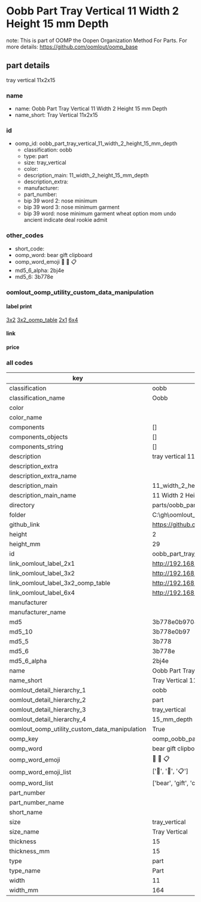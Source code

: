 # Oobb Part Tray Vertical 11 Width 2 Height 15 mm Depth  

note: This is part of OOMP the Oopen Organization Method For Parts. For more details: https://github.com/oomlout/oomp_base

##  part details
  



tray vertical 11x2x15



### name
* name: Oobb Part Tray Vertical 11 Width 2 Height 15 mm Depth
* name_short: Tray Vertical 11x2x15 
### id
* oomp_id: oobb_part_tray_vertical_11_width_2_height_15_mm_depth
  * classification: oobb
  * type: part
  * size: tray_vertical
  * color: 
  * description_main: 11_width_2_height_15_mm_depth
  * description_extra: 
  * manufacturer: 
  * part_number: 
  * bip 39 word 2: nose minimum
  * bip 39 word 3: nose minimum garment
  * bip 39 word: nose minimum garment wheat option mom undo ancient indicate deal rookie admit

### other_codes
* short_code: 
* oomp_word: bear gift clipboard
* oomp_word_emoji :bear: :gift: :clipboard:
* md5_6_alpha: 2bj4e
* md5_6: 3b778e






### oomlout_oomp_utility_custom_data_manipulation
#### label print
[3x2](http://192.168.1.245:1112/?label=oomp%202bj4e)
[3x2_oomp_table](http://192.168.1.108:1112/?label=oomp%202bj4e)
[2x1](http://192.168.1.242:1112/?label=oomp%202bj4e)
[6x4](http://192.168.1.55:1112/?label=oomp%202bj4e)    

#### link

                              

#### price







### all codes 
| key | value |  
| --- | --- |  
| classification | oobb |  
| classification_name | Oobb |  
| color |  |  
| color_name |  |  
| components | [] |  
| components_objects | [] |  
| components_string | [] |  
| description | tray vertical 11x2x15 |  
| description_extra |  |  
| description_extra_name |  |  
| description_main | 11_width_2_height_15_mm_depth |  
| description_main_name | 11 Width 2 Height 15 mm Depth |  
| directory | parts/oobb_part_tray_vertical_11_width_2_height_15_mm_depth |  
| folder | C:\gh\oomlout_oobb_version_4_generated_parts\parts\oobb_part_tray_vertical_11_width_2_height_15_mm_depth |  
| github_link | https://github.com/oomlout/oomlout_oomp_part_src/tree/main/parts/oobb_part_tray_vertical_11_width_2_height_15_mm_depth |  
| height | 2 |  
| height_mm | 29 |  
| id | oobb_part_tray_vertical_11_width_2_height_15_mm_depth |  
| link_oomlout_label_2x1 | http://192.168.1.242:1112/?label=oomp%202bj4e |  
| link_oomlout_label_3x2 | http://192.168.1.245:1112/?label=oomp%202bj4e |  
| link_oomlout_label_3x2_oomp_table | http://192.168.1.108:1112/?label=oomp%202bj4e |  
| link_oomlout_label_6x4 | http://192.168.1.55:1112/?label=oomp%202bj4e |  
| manufacturer |  |  
| manufacturer_name |  |  
| md5 | 3b778e0b97089d9e3b4ddf9ebfe344b3 |  
| md5_10 | 3b778e0b97 |  
| md5_5 | 3b778 |  
| md5_6 | 3b778e |  
| md5_6_alpha | 2bj4e |  
| name | Oobb Part Tray Vertical 11 Width 2 Height 15 mm Depth |  
| name_short | Tray Vertical 11x2x15  |  
| oomlout_detail_hierarchy_1 | oobb |  
| oomlout_detail_hierarchy_2 | part |  
| oomlout_detail_hierarchy_3 | tray_vertical |  
| oomlout_detail_hierarchy_4 | 15_mm_depth |  
| oomlout_oomp_utility_custom_data_manipulation | True |  
| oomp_key | oomp_oobb_part_tray_vertical_11_width_2_height_15_mm_depth |  
| oomp_word | bear gift clipboard |  
| oomp_word_emoji | :bear: :gift: :clipboard: |  
| oomp_word_emoji_list | [':bear:', ':gift:', ':clipboard:'] |  
| oomp_word_list | ['bear', 'gift', 'clipboard'] |  
| part_number |  |  
| part_number_name |  |  
| short_name |  |  
| size | tray_vertical |  
| size_name | Tray Vertical |  
| thickness | 15 |  
| thickness_mm | 15 |  
| type | part |  
| type_name | Part |  
| width | 11 |  
| width_mm | 164 |  
